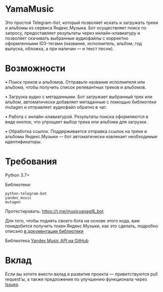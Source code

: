# YamaMusic

Это простой Telegram-бот, который позволяет искать и загружать треки и альбомы из сервиса Яндекс.Музыка. Бот осуществляет поиск по запросу, предоставляет результаты через инлайн-клавиатуру и позволяет скачивать выбранные аудиофайлы с корректно оформленными ID3-тегами (название, исполнитель, альбом, год выпуска, обложка, а при наличии — и текст песни).

# Возможности

•	Поиск треков и альбомов. Отправьте название исполнителя или альбома, чтобы получить список релевантных треков и альбомов.

•	Загрузка аудио с метаданными. Бот загружает выбранный трек или альбом, автоматически добавляет метаданные с помощью библиотеки mutagen и отправляет аудиофайл обратно в чат.

•	Работа с инлайн-клавиатурой. Результаты поиска оформляются в виде кнопок, что упрощает выбор трека или альбома для загрузки.

•	Обработка ссылок. Поддерживается отправка ссылок на треки и альбомы Яндекс.Музыки — бот автоматически извлекает необходимые идентификаторы.

# Требования
Python 3.7+

Библиотеки:
```
python-telegram-bot
yandex_music
mutagen
```

Протестировать: https://t.me/musicyanagl8_bot

Для того, чтобы поднять своего бота на основе этого кода, вам понадобится получить токен Яндекс.Музыки, как это сделать, подробно описано [в документации библиотеки](https://yandex-music.readthedocs.io/en/main/token.html)

Библиотека [Yandex Music API на GitHub](https://github.com/MarshalX/yandex-music-api)

# Вклад

Если вы хотите внести вклад в развитие проекта — приветствуются pull request’ы, а также предложения по улучшению функционала через [Issues](https://github.com/litium020/YAMABot/issues).
